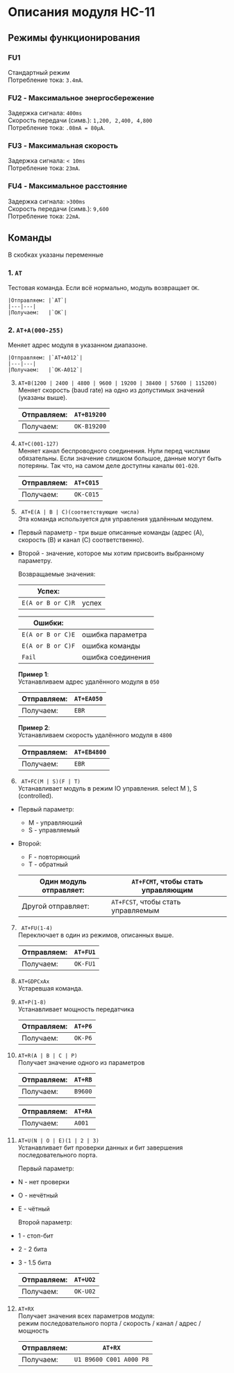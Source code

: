 # Описания модуля HC-11

## Режимы функционирования

### FU1
Стандартный режим  
Потребление тока: `3.4mA`.


### FU2 - Максимальное энергосбережение

Задержка сигнала: `400ms`  
Скорость передачи (симв.): `1,200, 2,400, 4,800`  
Потребление тока: `.08mA = 80μA`.


### FU3 - Максимальная скорость

Задержка сигнала: `< 10ms`  
Потребление тока: `23mA`.


### FU4 - Максимальное расстояние

Задержка сигнала: `>300ms`  
Скорость передачи (симв.): `9,600`  
Потребление тока: `22mA`.


## Команды

В скобках указаны переменные

### 1. `AT`  
Тестовая команда. Если всё нормально, модуль возвращает `OK`.

    |Отправляем: |`AT`|
    |---|---|
    |Получаем:   |`OK`|


### 2. `AT+A(000-255)`  
Меняет адрес модуля в указанном диапазоне.

    |Отправляем: |`AT+A012`|
    |---|---|
    |Получаем:   |`OK-A012`|


3. `AT+B(1200 | 2400 | 4800 | 9600 | 19200 | 38400 | 57600 | 115200)`  
Меняет скорость (baud rate) на одно из допустимых значений (указаны выше).

    |Отправляем: |`AT+B19200`|
    |---|---|
    |Получаем:   |`OK-B19200`|


4. `AT+C(001-127)`  
Меняет канал беспроводного соединения. Нули перед числами обязательны. Если значение слишком большое, данные могут быть потеряны. Так что, на самом деле доступны каналы `001-020`.

    |Отправляем: |`AT+C015`|
    |---|---|
    |Получаем:   |`OK-C015`|



5. ` AT+E(A | B | C)(соответствующие числа)`  
Эта команда используется для управления удалённым модулем. 
* Первый параметр - три выше описанные команды (адрес (A), скорость (B) и канал (C) соответственно).
* Второй - значение, которое мы хотим присвоить выбранному параметру.

  Возвращаемые значения:

    |Успех: ||
    |---|---|
    |`E(A or B or C)R` |успех|

    |Ошибки: ||
    |---|---|
    |`E(A or B or C)E`| ошибка параметра |
    |`E(A or B or C)F`| ошибка команды |
    |`Fail`| ошибка соединения |
 
    **Пример 1**:  
    Устанавливаем адрес удалённого модуля в `050`

    |Отправляем: |`AT+EA050`|
    |---|---|
    |Получаем:   |`EBR`|

    **Пример 2**:  
    Устанавливаем скорость удалённого модуля в `4800`

    |Отправляем: |`AT+EB4800`|
    |---|---|
    |Получаем:   |`EBR`|

6. ` AT+FC(M | S)(F | T)`  
Устанавливает модуль в режим IO управления. select M ), S (controlled).
* Первый параметр:
    * M - управляюший
    * S - управляемый    
* Второй:
    * F - повторяющий
    * T - обратный

    |Один модуль отправляет: |`AT+FCMT`, чтобы стать управляющим|
    |---|---|
    |Другой отправляет:|`AT+FCST`, чтобы стать управляемым|

7. ` AT+FU(1-4)`  
Переключает в один из режимов, описанных выше.

    |Отправляем: |`AT+FU1`|
    |---|---|
    |Получаем:   |`OK-FU1`|

8. `AT+GDPCxAx`  
Устаревшая команда.

  
9. `AT+P(1-8)`  
Устанавливает мощность передатчика

    |Отправляем: |`AT+P6`|
    |---|---|
    |Получаем:   |`OK-P6`|

  
10. `AT+R(A | B | C | P)`  
Получает значение одного из параметров

    |Отправляем: |`AT+RB`|
    |---|---|
    |Получаем:   |`B9600`|

    |Отправляем: |`AT+RA`|
    |---|---|
    |Получаем:   |`A001`|


11. `AT+U(N | O | E)(1 | 2 | 3)`  
Устанавливает бит проверки данных и бит завершения последовательного порта.

    Первый параметр:
 * N - нет проверки
 * O - нечётный
 * E - чётный  

    Второй параметр:
 * 1 - стоп-бит
 * 2 - 2 бита
 * 3 - 1.5 бита
 
    |Отправляем: |`AT+UO2`|
    |---|---|
    |Получаем:   |`OK-U02`|


  
12. `AT+RX`  
Получает значения всех параметров модуля:  
режим последовательного порта / скорость / канал / адрес / мощность 

    |Отправляем: |`AT+RX`|
    |---|---|
    |Получаем:   |`U1 B9600 C001 A000 P8`|

